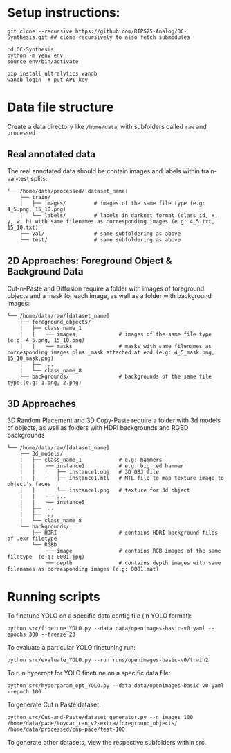 # Setup instructions:

```
git clone --recursive https://github.com/RIPS25-Analog/OC-Synthesis.git ## clone recursively to also fetch submodules

cd OC-Synthesis
python -m venv env
source env/bin/activate

pip install ultralytics wandb
wandb login  # put API key
```

# Data file structure

Create a data directory like ```/home/data```, with subfolders called ```raw``` and ```processed```

## Real annotated data

The real annotated data should be contain images and labels within train-val-test splits:

```
└── /home/data/processed/[dataset_name]
    ├── train/
    |   ├── images/         # images of the same file type (e.g: 4_5.png, 15_10.png)
    |   └── labels/         # labels in darknet format (class_id, x, y, w, h) with same filenames as corresponding images (e.g: 4_5.txt, 15_10.txt)
    ├── val/                # same subfoldering as above
    └── test/               # same subfoldering as above
```

## 2D Approaches: Foreground Object & Background Data

Cut-n-Paste and Diffusion require a folder with images of foreground objects and a mask for each image, as well as a folder with background images:

``` 
└── /home/data/raw/[dataset_name]
    ├── foreground_objects/
    |   ├── class_name_1
    |   |   ├── images              # images of the same file type (e.g: 4_5.png, 15_10.png)
    |   |   └── masks               # masks with same filenames as corresponding images plus _mask attached at end (e.g: 4_5_mask.png, 15_10_mask.png)
    |   ├── ...
    |   └── class_name_8
    └── backgrounds/                # backgrounds of the same file type (e.g: 1.png, 2.png)
```

## 3D Approaches

3D Random Placement and 3D Copy-Paste require a folder with 3d models of objects, as well as folders with HDRI backgrounds and RGBD backgrounds

``` 
└── /home/data/raw/[dataset_name]
    ├── 3d_models/
    |   ├── class_name_1            # e.g: hammers
    |   |   ├── instance1           # e.g: big red hammer
    |   |   |   ├── instance1.obj   # 3D OBJ file
    |   |   |   ├── instance1.mtl   # MTL file to map texture image to object's faces
    |   |   |   └── instance1.png   # texture for 3d object
    |   |   ├── ...
    |   |   └── instance5           
    |   ├── ...
    |   ├── ...
    |   └── class_name_8
    └── backgrounds/
        ├── HDRI                    # contains HDRI background files of .exr filetype
        └── RGBD
            ├── image               # contains RGB images of the same filetype  (e.g: 0001.jpg)
            └── depth               # contains depth images with same filenames as corresponding images (e.g: 0001.mat)
```

# Running scripts

To finetune YOLO on a specific data config file (in YOLO format): 

``` python src/finetune_YOLO.py --data data/openimages-basic-v0.yaml --epochs 300 --freeze 23 ```

To evaluate a particular YOLO finetuning run:

``` python src/evaluate_YOLO.py --run runs/openimages-basic-v0/train2 ```

To run hyperopt for YOLO finetune on a specific data file: 

``` python src/hyperparam_opt_YOLO.py --data data/openimages-basic-v0.yaml --epoch 100 ```

To generate Cut n Paste dataset: 

``` python src/Cut-and-Paste/dataset_generator.py --n_images 100 /home/data/pace/toycar_can_v2-extra/foreground_objects/ /home/data/processed/cnp-pace/test-100 ```

To generate other datasets, view the respective subfolders within src.